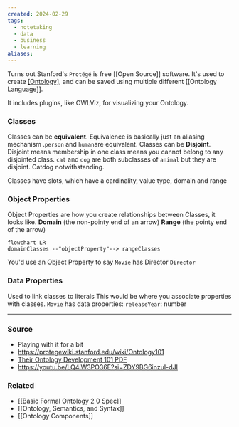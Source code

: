 ```yaml
---
created: 2024-02-29
tags:
  - notetaking
  - data
  - business
  - learning
aliases:
---
```

Turns out Stanford's `Protégé` is free [[Open Source]] software. It's used to create [[Ontology]](s), and can be saved using multiple different [[Ontology Language]].

It includes plugins, like OWLViz, for visualizing your Ontology. 

### Classes
Classes can be **equivalent**. Equivalence is basically just an aliasing mechanism .`person` and `human`are equivalent.
Classes can be **Disjoint**. Disjoint means membership in one class means you cannot belong to any disjointed class. `cat` and `dog` are both subclasses of `animal` but they are disjoint. Catdog notwithstanding.

Classes have slots, which have a cardinality, value type, domain and range 

### Object Properties
Object Properties are how you create relationships between Classes, it looks like.
**Domain** (the non-pointy end of an arrow)
**Range** (the pointy end of the arrow)

```mermaid
flowchart LR
domainClasses --"objectProperty"--> rangeClasses
```

You'd use an Object Property to say
`Movie` has Director `Director`
### Data Properties
Used to link classes to literals
This would be where you associate properties with classes. 
`Movie` has data properties:
	`releaseYear`: number

****
### Source
- Playing with it for a bit
- https://protegewiki.stanford.edu/wiki/Ontology101
- [Their Ontology Development 101 PDF](https://protege.stanford.edu/publications/ontology_development/ontology101.pdf)
- https://youtu.be/LQ4iW3PO36E?si=ZDY9BG6inzuI-dJI
### Related
- [[Basic Formal Ontology 2 0 Spec]]
- [[Ontology, Semantics, and Syntax]]
- [[Ontology Components]]